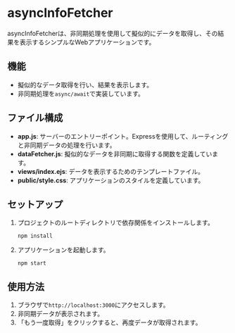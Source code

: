 # asyncInfoFetcher

asyncInfoFetcherは、非同期処理を使用して擬似的にデータを取得し、その結果を表示するシンプルなWebアプリケーションです。

## 機能
- 擬似的なデータ取得を行い、結果を表示します。
- 非同期処理を`async/await`で実装しています。

## ファイル構成
- **app.js**: サーバーのエントリーポイント。Expressを使用して、ルーティングと非同期データの処理を行います。
- **dataFetcher.js**: 擬似的なデータを非同期に取得する関数を定義しています。
- **views/index.ejs**: データを表示するためのテンプレートファイル。
- **public/style.css**: アプリケーションのスタイルを定義しています。

## セットアップ
1. プロジェクトのルートディレクトリで依存関係をインストールします。
    ```
    npm install
    ```
2. アプリケーションを起動します。
    ```
    npm start
    ```

## 使用方法
1. ブラウザで`http://localhost:3000`にアクセスします。
2. 非同期データが表示されます。
3. 「もう一度取得」をクリックすると、再度データが取得されます。

